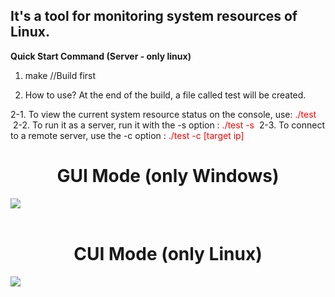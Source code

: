 <h2>It's a tool for monitoring system resources of Linux.</h2>

<b>Quick Start Command (Server - only linux)</b>
1. make //Build first

2. How to use?
   At the end of the build, a file called test will be created.

  2-1. To view the current system resource status on the console, use: <font color="red">./test</font>
  2-2. To run it as a server, run it with the -s option : <font color="red">./test -s</font>
  2-3. To connect to a remote server, use the -c option : <font color="red">./test -c [target ip]</font>
  
<center><b><h1>GUI Mode (only Windows)</h1></b></center>
<img src="https://github.com/Choi-Young-Hoon/SimpleBoard/blob/master/DashBoard.gif.gif"/>
<br><br>
<center><b><h1>CUI Mode (only Linux)</h1></b></center>
<img src="https://github.com/Choi-Young-Hoon/SimpleBoard/blob/master/DashBoardCUI.gif"/>
<br>

